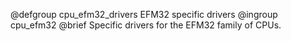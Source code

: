 @defgroup   cpu_efm32_drivers  EFM32 specific drivers
@ingroup    cpu_efm32
@brief      Specific drivers for the EFM32 family of CPUs.
